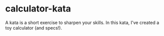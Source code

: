 calculator-kata
===============

A kata is a short exercise to sharpen your skills. In this kata, I've created a toy calculator (and specs!).
